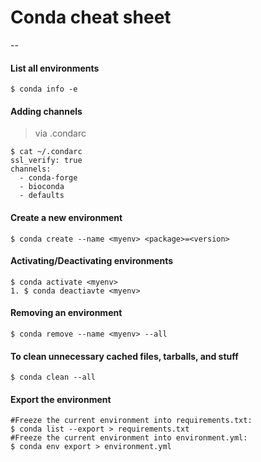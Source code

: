 # Conda cheat sheet
--

#### List all environments

```
$ conda info -e
```

#### Adding channels
>via .condarc

```
$ cat ~/.condarc
ssl_verify: true
channels:
  - conda-forge
  - bioconda
  - defaults
```

#### Create a new environment

```
$ conda create --name <myenv> <package>=<version>
```

#### Activating/Deactivating environments

```
$ conda activate <myenv> 
1. $ conda deactiavte <myenv>
```

#### Removing an environment

```
$ conda remove --name <myenv> --all
```

#### To clean unnecessary cached files, tarballs, and stuff

```
$ conda clean --all
```

#### Export the environment

```
#Freeze the current environment into requirements.txt:
$ conda list --export > requirements.txt
#Freeze the current environment into environment.yml:
$ conda env export > environment.yml

```